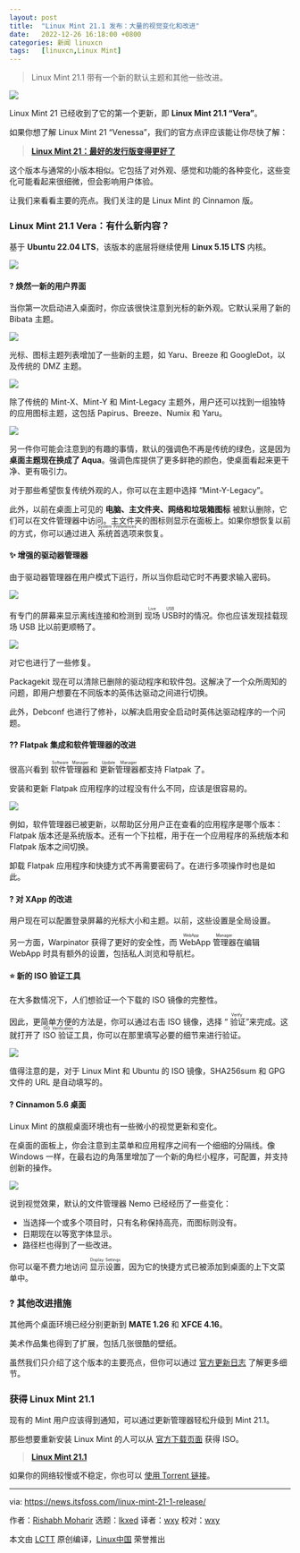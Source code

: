 ```yaml
---
layout: post
title:	"Linux Mint 21.1 发布：大量的视觉变化和改进"
date:	2022-12-26 16:18:00 +0800 
categories:	新闻 linuxcn 
tags:	[linuxcn,Linux Mint]
---
```




> 
> Linux Mint 21.1 带有一个新的默认主题和其他一些改进。
> 
> 
> 


![](/Asserts/Images//attachment/album/202212/26/161830fesd3tsszrar343z.png)


Linux Mint 21 已经收到了它的第一个更新，即 **Linux Mint 21.1 “Vera”**。


如果你想了解 Linux Mint 21 “Venessa”，我们的官方点评应该能让你尽快了解：



> 
> **[Linux Mint 21：最好的发行版变得更好了](https://itsfoss.com/linux-mint-21-review/)**
> 
> 
> 


这个版本与通常的小版本相似。它包括了对外观、感觉和功能的各种变化，这些变化可能看起来很细微，但会影响用户体验。


让我们来看看主要的亮点。我们关注的是 Linux Mint 的 Cinnamon 版。


### Linux Mint 21.1 Vera：有什么新内容？


基于 **Ubuntu 22.04 LTS**，该版本的底层将继续使用 **Linux 5.15 LTS** 内核。


![](/Asserts/Images//attachment/album/202212/26/161831s3mxcn33j3c7fq5u.png)


#### ? 焕然一新的用户界面


当你第一次启动进入桌面时，你应该很快注意到光标的新外观。它默认采用了新的 Bibata 主题。


![](/Asserts/Images//attachment/album/202212/26/161832fffgkprrbmoh0liz.png)


光标、图标主题列表增加了一些新的主题，如 Yaru、Breeze 和 GoogleDot，以及传统的 DMZ 主题。


![](/Asserts/Images//attachment/album/202212/26/161832i1olt77v1wbtlzdc.png)


除了传统的 Mint-X、Mint-Y 和 Mint-Legacy 主题外，用户还可以找到一组独特的应用图标主题，这包括 Papirus、Breeze、Numix 和 Yaru。


![](/Asserts/Images//attachment/album/202212/26/161833vj2f2zo6k4rlkxbv.png)


另一件你可能会注意到的有趣的事情，默认的强调色不再是传统的绿色，这是因为 **桌面主题现在换成了 Aqua**。强调色库提供了更多鲜艳的颜色，使桌面看起来更干净、更有吸引力。


对于那些希望恢复传统外观的人，你可以在主题中选择 “Mint-Y-Legacy”。


此外，以前在桌面上可见的 **电脑、主文件夹、网络和垃圾箱图标** 被默认删除，它们可以在文件管理器中访问。主文件夹的图标则显示在面板上。如果你想恢复以前的方式，你可以通过进入 <ruby> 系统首选项 <rt>  System Preferences </rt></ruby> 来恢复。


#### ✨ 增强的驱动器管理器


由于驱动器管理器在用户模式下运行，所以当你启动它时不再要求输入密码。


![](/Asserts/Images//attachment/album/202212/26/161834ydblds55bk33bbkd.png)


有专门的屏幕来显示离线连接和检测到 <ruby> 现场 USB <rt>  Live USB </rt></ruby> 时的情况。你也应该发现挂载现场 USB 比以前更顺畅了。


![](/Asserts/Images//attachment/album/202212/26/161834g4yd12gsdupnvyvo.png)


对它也进行了一些修复。


Packagekit 现在可以清除已删除的驱动程序和软件包。这解决了一个众所周知的问题，即用户想要在不同版本的英伟达驱动之间进行切换。


此外，Debconf 也进行了修补，以解决启用安全启动时英伟达驱动程序的一个问题。


#### ?‍? Flatpak 集成和软件管理器的改进


很高兴看到 <ruby> 软件管理器 <rt>  Software Manager </rt></ruby> 和 <ruby> 更新管理器 <rt>  Update Manager </rt></ruby> 都支持 Flatpak 了。


安装和更新 Flatpak 应用程序的过程没有什么不同，应该是很容易的。


![](/Asserts/Images//attachment/album/202212/26/161835ym8rczbc5bn7tuw8.png)


例如，软件管理器已被更新，以帮助区分用户正在查看的应用程序是哪个版本：Flatpak 版本还是系统版本。还有一个下拉框，用于在一个应用程序的系统版本和 Flatpak 版本之间切换。


卸载 Flatpak 应用程序和快捷方式不再需要密码了。在进行多项操作时也是如此。


#### ? 对 XApp 的改进


用户现在可以配置登录屏幕的光标大小和主题。以前，这些设置是全局设置。


另一方面，Warpinator 获得了更好的安全性，而 <ruby> WebApp 管理器 <rt>  WebApp Manager </rt></ruby> 在编辑 WebApp 时具有额外的设置，包括私人浏览和导航栏。


#### ⭐ 新的 ISO 验证工具


在大多数情况下，人们想验证一个下载的 ISO 镜像的完整性。


因此，更简单方便的方法是，你可以通过右击 ISO 镜像，选择 “<ruby> 验证 <rt>  Verify </rt></ruby>”来完成。这就打开了 <ruby> ISO 验证 <rt>  ISO Verification </rt></ruby>工具，你可以在那里填写必要的细节来进行验证。


![](/Asserts/Images//attachment/album/202212/26/161836dt64t4tndtzr90mn.png)


值得注意的是，对于 Linux Mint 和 Ubuntu 的 ISO 镜像，SHA256sum 和 GPG 文件的 URL 是自动填写的。


#### ? Cinnamon 5.6 桌面


Linux Mint 的旗舰桌面环境也有一些微小的视觉更新和变化。


在桌面的面板上，你会注意到主菜单和应用程序之间有一个细细的分隔线。像 Windows 一样，在最右边的角落里增加了一个新的角栏小程序，可配置，并支持创新的操作。


![](/Asserts/Images//attachment/album/202212/26/161836l0p970ppupfnqmmz.png)


说到视觉效果，默认的文件管理器 Nemo 已经经历了一些变化：


* 当选择一个或多个项目时，只有名称保持高亮，而图标则没有。
* 日期现在以等宽字体显示。
* 路径栏也得到了一些改进。


你可以毫不费力地访问 <ruby> 显示设置 <rt>  Display Settings </rt></ruby>，因为它的快捷方式已被添加到桌面的上下文菜单中。


### ?️ 其他改进措施


其他两个桌面环境已经分别更新到 **MATE 1.26** 和 **XFCE 4.16**。


美术作品集也得到了扩展，包括几张很酷的壁纸。


虽然我们只介绍了这个版本的主要亮点，但你可以通过 [官方更新日志](https://www.linuxmint.com/rel_vera_cinnamon_whatsnew.php) 了解更多细节。


### 获得 Linux Mint 21.1


现有的 Mint 用户应该得到通知，可以通过更新管理器轻松升级到 Mint 21.1。


那些想要重新安装 Linux Mint 的人可以从 [官方下载页面](https://www.linuxmint.com/download.php) 获得 ISO。



> 
> **[Linux Mint 21.1](https://www.linuxmint.com/download.php)**
> 
> 
> 


如果你的网络较慢或不稳定，你也可以 [使用 Torrent 链接](https://linuxmint.com/torrents/)。




---


via: <https://news.itsfoss.com/linux-mint-21-1-release/>


作者：[Rishabh Moharir](https://news.itsfoss.com/author/rishabh/) 选题：[lkxed](https://github.com/lkxed) 译者：[wxy](https://github.com/wxy) 校对：[wxy](https://github.com/wxy)


本文由 [LCTT](https://github.com/LCTT/TranslateProject) 原创编译，[Linux中国](https://linux.cn/) 荣誉推出
